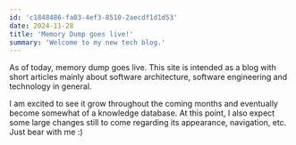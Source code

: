 ```yaml
---
id: 'c1848486-fa03-4ef3-8510-2aecdf1d1d53'
date: 2024-11-28
title: 'Memory Dump goes live!'
summary: 'Welcome to my new tech blog.'
---
```


As of today, memory dump goes live. This site is intended as a blog with short articles mainly about software architecture, software engineering and technology in general.

I am excited to see it grow throughout the coming months and eventually become somewhat of a knowledge database. At this point, I also expect some large changes still to come regarding its appearance, navigation, etc. Just bear with me :)
